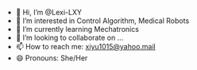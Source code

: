 - 👋 Hi, I’m @Lexi-LXY
- 👀 I’m interested in Control Algorithm, Medical Robots
- 🌱 I’m currently learning Mechatronics 
- 💞️ I’m looking to collaborate on ...
- 📫 How to reach me:  xiyu1015@yahoo.mail  
- 😄 Pronouns: She/Her    

<!---
Lexi-LXY/Lexi-LXY is a ✨ special ✨ repository because its `README.md` (this file) appears on your GitHub profile.
You can click the Preview link to take a look at your changes.
--->
